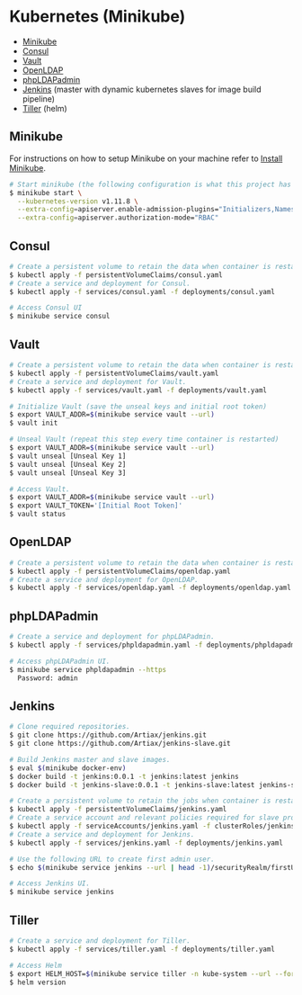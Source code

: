 # Kubernetes (Minikube)
- [Minikube](#minikube)
- [Consul](#consul)
- [Vault](#vault)
- [OpenLDAP](#openldap)
- [phpLDAPadmin](#phpldapadmin)
- [Jenkins](#jenkins) (master with dynamic kubernetes slaves for image build pipeline)
- [Tiller](#tiller) (helm)

## Minikube
For instructions on how to setup Minikube on your machine refer to [Install Minikube](https://kubernetes.io/docs/tasks/tools/install-minikube/).
```sh
# Start minikube (the following configuration is what this project has been built/tested on)
$ minikube start \
  --kubernetes-version v1.11.8 \
  --extra-config=apiserver.enable-admission-plugins="Initializers,NamespaceLifecycle,LimitRanger,ServiceAccount,DefaultStorageClass,ResourceQuota" \
  --extra-config=apiserver.authorization-mode="RBAC"
```

## Consul
```sh
# Create a persistent volume to retain the data when container is restarted.
$ kubectl apply -f persistentVolumeClaims/consul.yaml
# Create a service and deployment for Consul.
$ kubectl apply -f services/consul.yaml -f deployments/consul.yaml

# Access Consul UI
$ minikube service consul
```

## Vault
```sh
# Create a persistent volume to retain the data when container is restarted.
$ kubectl apply -f persistentVolumeClaims/vault.yaml
# Create a service and deployment for Vault.
$ kubectl apply -f services/vault.yaml -f deployments/vault.yaml

# Initialize Vault (save the unseal keys and initial root token)
$ export VAULT_ADDR=$(minikube service vault --url)
$ vault init

# Unseal Vault (repeat this step every time container is restarted)
$ export VAULT_ADDR=$(minikube service vault --url)
$ vault unseal [Unseal Key 1]
$ vault unseal [Unseal Key 2]
$ vault unseal [Unseal Key 3]

# Access Vault.
$ export VAULT_ADDR=$(minikube service vault --url)
$ export VAULT_TOKEN='[Initial Root Token]'
$ vault status
```

## OpenLDAP
```sh
# Create a persistent volume to retain the data when container is restarted.
$ kubectl apply -f persistentVolumeClaims/openldap.yaml
# Create a service and deployment for OpenLDAP.
$ kubectl apply -f services/openldap.yaml -f deployments/openldap.yaml
```

## phpLDAPadmin
```sh
# Create a service and deployment for phpLDAPadmin.
$ kubectl apply -f services/phpldapadmin.yaml -f deployments/phpldapadmin.yaml

# Access phpLDAPadmin UI.
$ minikube service phpldapadmin --https
  Password: admin
```

## Jenkins
```sh
# Clone required repositories.
$ git clone https://github.com/Artiax/jenkins.git
$ git clone https://github.com/Artiax/jenkins-slave.git

# Build Jenkins master and slave images.
$ eval $(minikube docker-env)
$ docker build -t jenkins:0.0.1 -t jenkins:latest jenkins
$ docker build -t jenkins-slave:0.0.1 -t jenkins-slave:latest jenkins-slave

# Create a persistent volume to retain the jobs when container is restarted.
$ kubectl apply -f persistentVolumeClaims/jenkins.yaml
# Create a service account and relevant policies required for slave provisioning.
$ kubectl apply -f serviceAccounts/jenkins.yaml -f clusterRoles/jenkins.yaml -f roleBindings/jenkins.yaml
# Create a service and deployment for Jenkins.
$ kubectl apply -f services/jenkins.yaml -f deployments/jenkins.yaml

# Use the following URL to create first admin user.
$ echo $(minikube service jenkins --url | head -1)/securityRealm/firstUser

# Access Jenkins UI.
$ minikube service jenkins
```

## Tiller
```sh
# Create a service and deployment for Tiller.
$ kubectl apply -f services/tiller.yaml -f deployments/tiller.yaml

# Access Helm
$ export HELM_HOST=$(minikube service tiller -n kube-system --url --format "{{.IP}}:{{.Port}}")
$ helm version
```
